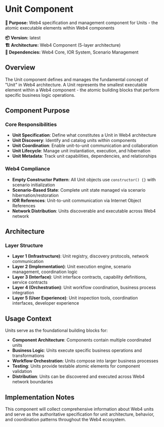 # Unit Component

**🎯 Purpose:** Web4 specification and management component for Units - the atomic executable elements within Web4 components

**📦 Version:** latest  
**🏗️ Architecture:** Web4 Component (5-layer architecture)  
**🔗 Dependencies:** Web4 Core, IOR System, Scenario Management  

## Overview

The Unit component defines and manages the fundamental concept of "Unit" in Web4 architecture. A Unit represents the smallest executable element within a Web4 component - the atomic building blocks that perform specific business logic operations.

## Component Purpose

### Core Responsibilities
- **Unit Specification**: Define what constitutes a Unit in Web4 architecture
- **Unit Discovery**: Identify and catalog units within components
- **Unit Coordination**: Enable unit-to-unit communication and collaboration
- **Unit Lifecycle**: Manage unit instantiation, execution, and hibernation
- **Unit Metadata**: Track unit capabilities, dependencies, and relationships

### Web4 Compliance
- **Empty Constructor Pattern**: All Unit objects use `constructor() {}` with scenario initialization
- **Scenario-Based State**: Complete unit state managed via scenario hibernation/restoration  
- **IOR References**: Unit-to-unit communication via Internet Object References
- **Network Distribution**: Units discoverable and executable across Web4 network

## Architecture

### Layer Structure
- **Layer 1 (Infrastructure)**: Unit registry, discovery protocols, network communication
- **Layer 2 (Implementation)**: Unit execution engine, scenario management, coordination logic
- **Layer 3 (Interface)**: Unit interface contracts, capability definitions, service contracts
- **Layer 4 (Orchestration)**: Unit workflow coordination, business process integration
- **Layer 5 (User Experience)**: Unit inspection tools, coordination interfaces, developer experience

## Usage Context

Units serve as the foundational building blocks for:
- **Component Architecture**: Components contain multiple coordinated units
- **Business Logic**: Units execute specific business operations and transformations
- **Workflow Orchestration**: Units compose into larger business processes
- **Testing**: Units provide testable atomic elements for component validation
- **Distribution**: Units can be discovered and executed across Web4 network boundaries

## Implementation Notes

This component will collect comprehensive information about Web4 units and serve as the authoritative specification for unit architecture, behavior, and coordination patterns throughout the Web4 ecosystem.
